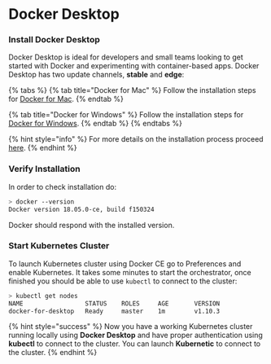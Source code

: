 # Docker Desktop



### Install Docker Desktop

Docker Desktop is ideal for developers and small teams looking to get started with Docker and experimenting with container-based apps. Docker Desktop has two update channels, **stable** and **edge**:  


{% tabs %}
{% tab title="Docker for Mac" %}
Follow the installation steps for [Docker for Mac](https://docs.docker.com/docker-for-mac/install/).
{% endtab %}

{% tab title="Docker for Windows" %}
Follow the installation steps for [Docker for Windows](https://docs.docker.com/docker-for-windows/install/).
{% endtab %}
{% endtabs %}

{% hint style="info" %}
For more details on the installation process proceed [here](https://docs.docker.com/install/).
{% endhint %}

### Verify Installation

In order to check installation do:

```bash
> docker --version
Docker version 18.05.0-ce, build f150324
```

Docker should respond with the installed version.

### Start Kubernetes Cluster

To launch Kubernetes cluster using Docker CE go to Preferences and enable Kubernetes. It takes some minutes to start the orchestrator, once finished you should be able to use `kubectl` to connect to the cluster:

```bash
> kubectl get nodes
NAME                 STATUS    ROLES     AGE       VERSION
docker-for-desktop   Ready     master    1m        v1.10.3
```



{% hint style="success" %}
Now you have a working Kubernetes cluster running locally using **Docker Desktop** and have proper authentication using **kubectl** to connect to the cluster. You can launch **Kubernetic** to connect to the cluster.
{% endhint %}



